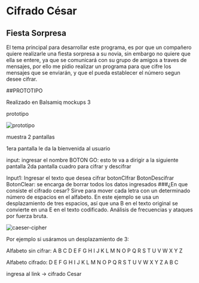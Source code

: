 ﻿# Cifrado César

## Fiesta Sorpresa

El tema principal para desarrollar este programa, es por que un compañero quiere realizarle una fiesta sorpresa a su novia, sin embargo no quiere que ella se entere, ya que se comunicará con su grupo de amigos a traves de mensajes, por ello me pidio realizar un programa para que cifre los mensajes que se enviarán, y que el pueda establecer el número segun desee cifrar.

##PROTOTIPO

Realizado en Balsamiq mockups 3

prototipo

![prototipo](https://lh3.googleusercontent.com/-S7IvcOq4MQ8/WxHOcmIvvZI/AAAAAAAAAq8/QrQTHtxFPBkt3iBwSjuVhzmGEBVk-vxNgCJoC/w530-h224-n-rw/prototipo.jpg.jpg)

muestra 2 pantallas

1era pantalla le da la bienvenida al usuario

input: ingresar el nombre
BOTON GO: esto te va a dirigir a la siguiente pantalla
2da pantalla cuadro para cifrar y descifrar

Input1: Ingresar el texto que desea cifrar
botonCIfrar
BotonDescifrar
BotonClear: se encarga de borrar todos los datos ingresados ###¿En que consiste el cifrado cesar?
Sirve para mover cada letra con un determinado número de espacios en el alfabeto. En este ejemplo se usa un desplazamiento de tres espacios, así que una B en el texto original se convierte en una E en el texto codificado. Análisis de frecuencias y ataques por fuerza bruta.


![caeser-cipher](http://4.bp.blogspot.com/-UakQPeRi7fw/T8g6ppT1gAI/AAAAAAAAAEg/YMZ9pj-0d_w/s1600/cifrador_cesar+copia.png)

Por ejemplo si usáramos un desplazamiento de 3:

Alfabeto sin cifrar: A B C D E F G H I J K L M N O P Q R S T U V W X Y Z

Alfabeto cifrado: D E F G H I J K L M N O P Q R S T U V W X Y Z A B C

ingresa al link -> cifrado Cesar